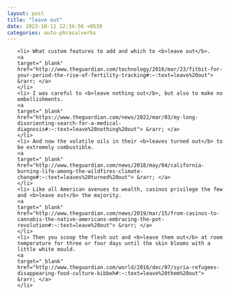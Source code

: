 ```yaml
---
layout: post
title: "leave out"
date: 2023-10-11 12:34:56 +0530
categories: auto-phrasalverbs
---
```

<ol>

    <li> What custom features to add and which to <b>leave out</b>.
    <a 
    target="_blank" 
    href="http://www.theguardian.com/technology/2016/mar/23/fitbit-for-your-period-the-rise-of-fertility-tracking#:~:text=leave%20out"> &rarr; </a>
    </li>
    <li> I was careful to <b>leave nothing out</b>, but also to make no embellishments.
    <a 
    target="_blank" 
    href="https://www.theguardian.com/news/2022/mar/03/my-long-disorienting-search-for-a-medical-diagnosis#:~:text=leave%20nothing%20out"> &rarr; </a>
    </li>
    <li> And now the volatile oils in their <b>leaves turned out</b> to be extremely combustible.
    <a 
    target="_blank" 
    href="http://www.theguardian.com/news/2018/may/04/california-burning-life-among-the-wildfires-climate-change#:~:text=leaves%20turned%20out"> &rarr; </a>
    </li>
    <li> Like all American avenues to wealth, casinos privilege the few and <b>leave out</b> the majority.
    <a 
    target="_blank" 
    href="http://www.theguardian.com/news/2019/mar/15/from-casinos-to-cannabis-the-native-americans-embracing-the-pot-revolution#:~:text=leave%20out"> &rarr; </a>
    </li>
    <li> Then you scoop the flesh out and <b>leave them out</b> at room temperature for three or four days until the skin blooms with a little white mould.
    <a 
    target="_blank" 
    href="http://www.theguardian.com/world/2016/dec/07/syria-refugees-disappearing-food-culture-kibbeh#:~:text=leave%20them%20out"> &rarr; </a>
    </li>